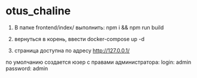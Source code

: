 # otus_chaline
1) В папке frontend/index/ выполнить:
    npm i && npm run build

2) вернуться в корень, ввести docker-compose up -d

3) страница доступна по адресу http://127.0.0.1/

по умолчанию создается юзер с правами администратора:
    login: admin
    password: admin
